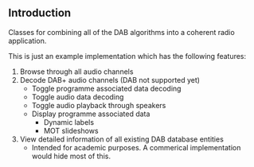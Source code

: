 ## Introduction
Classes for combining all of the DAB algorithms into a coherent radio application. 

This is just an example implementation which has the following features:
1. Browse through all audio channels
2. Decode DAB+ audio channels (DAB not supported yet)
    - Toggle programme associated data decoding
    - Toggle audio data decoding
    - Toggle audio playback through speakers
    - Display programme associated data
        - Dynamic labels
        - MOT slideshows
3. View detailed information of all existing DAB database entities
    - Intended for academic purposes. A commerical implementation would hide most of this.